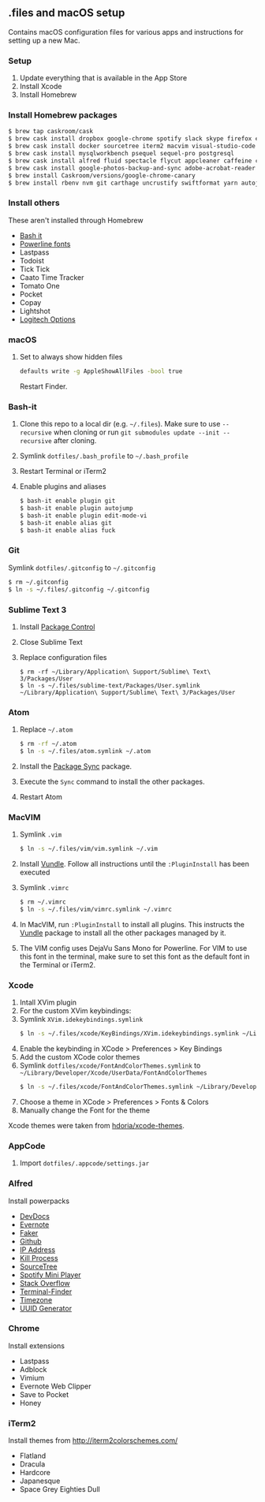 ## .files and macOS setup

Contains macOS configuration files for various apps and instructions for setting up a new Mac.

### Setup

1. Update everything that is available in the App Store
2. Install Xcode
3. Install Homebrew

### Install Homebrew packages

```bash
$ brew tap caskroom/cask
$ brew cask install dropbox google-chrome spotify slack skype firefox evernote
$ brew cask install docker sourcetree iterm2 macvim visual-studio-code sublime-text postman cyberduck 
$ brew cask install mysqlworkbench psequel sequel-pro postgresql
$ brew cask install alfred fluid spectacle flycut appcleaner caffeine commander-one flux keepassxc skitch
$ brew cask install google-photos-backup-and-sync adobe-acrobat-reader handbrake vlc
$ brew install Caskroom/versions/google-chrome-canary
$ brew install rbenv nvm git carthage uncrustify swiftformat yarn autojump thefuck lnav watchman
```

### Install others

These aren't installed through Homebrew

* [Bash it](https://github.com/Bash-it/bash-it)
* [Powerline fonts](https://github.com/powerline/fonts)
* Lastpass
* Todoist
* Tick Tick
* Caato Time Tracker
* Tomato One
* Pocket
* Copay
* Lightshot
* [Logitech Options](http://support.logitech.com/en_us/software/options)

### macOS

1. Set to always show hidden files

   ```bash
   defaults write -g AppleShowAllFiles -bool true
   ```
   
   Restart Finder.

### Bash-it

1. Clone this repo to a local dir (e.g. `~/.files`). Make sure to use `--recursive` when cloning or run `git submodules update --init --recursive` after cloning.
2. Symlink `dotfiles/.bash_profile` to `~/.bash_profile`
3. Restart Terminal or iTerm2
4. Enable plugins and aliases

   ```bash
   $ bash-it enable plugin git
   $ bash-it enable plugin autojump
   $ bash-it enable plugin edit-mode-vi
   $ bash-it enable alias git
   $ bash-it enable alias fuck
   ```

### Git

Symlink `dotfiles/.gitconfig` to `~/.gitconfig`

```bash
$ rm ~/.gitconfig
$ ln -s ~/.files/.gitconfig ~/.gitconfig
```

### Sublime Text 3

1. Install [Package Control](https://packagecontrol.io/installation)
2. Close Sublime Text
3. Replace configuration files

   ```
   $ rm -rf ~/Library/Application\ Support/Sublime\ Text\ 3/Packages/User
   $ ln -s ~/.files/sublime-text/Packages/User.symlink ~/Library/Application\ Support/Sublime\ Text\ 3/Packages/User
   ```

### Atom

1. Replace `~/.atom`

   ```bash
   $ rm -rf ~/.atom
   $ ln -s ~/.files/atom.symlink ~/.atom
   ```
2. Install the [Package Sync](https://atom.io/packages/package-sync) package.
3. Execute the `Sync` command to install the other packages.
4. Restart Atom

### MacVIM

1. Symlink `.vim` 

   ```bash
   $ ln -s ~/.files/vim/vim.symlink ~/.vim
   ```
2. Install [Vundle](https://github.com/VundleVim/Vundle.vim). Follow all instructions until the `:PluginInstall` has been executed
3. Symlink `.vimrc`
   ```bash
   $ rm ~/.vimrc
   $ ln -s ~/.files/vim/vimrc.symlink ~/.vimrc
   ```
4. In MacVIM, run `:PluginInstall` to install all plugins. This instructs the [Vundle](https://github.com/VundleVim/Vundle.vim) package to install all the other packages managed by it.
5. The VIM config uses DejaVu Sans Mono for Powerline. For VIM to use this font in the terminal, make sure to set this font as the default font in the Terminal or iTerm2.

### Xcode

1. Intall XVim plugin
2. For the custom XVim keybindings:
  1. Symlink `XVim.idekeybindings.symlink`
     ```bash
     $ ln -s ~/.files/xcode/KeyBindings/XVim.idekeybindings.symlink ~/Library/Developer/Xcode/UserData/KeyBindings/XVim.idekeybindings
     ```
  2. Enable the keybinding in XCode > Preferences > Key Bindings
4. Add the custom XCode color themes
  1. Symlink `dotfiles/xcode/FontAndColorThemes.symlink` to `~/Library/Developer/Xcode/UserData/FontAndColorThemes`
     ```bash
     $ ln -s ~/.files/xcode/FontAndColorThemes.symlink ~/Library/Developer/Xcode/UserData/FontAndColorThemes
     ```
  2. Choose a theme in XCode > Preferences > Fonts & Colors
  3. Manually change the Font for the theme

Xcode themes were taken from [hdoria/xcode-themes](https://github.com/hdoria/xcode-themes).

### AppCode

1. Import `dotfiles/.appcode/settings.jar`

### Alfred

Install powerpacks

* [DevDocs](https://github.com/yannickglt/alfred-devdocs)
* [Evernote](https://www.alfredforum.com/topic/840-evernote-9-beta-2-for-alfred-3-search-create-append-set-reminders-all-within-alfred/)
* [Faker](https://github.com/zenorocha/alfred-workflows)
* [Github](https://github.com/gharlan/alfred-github-workflow)
* [IP Address](https://github.com/zenorocha/alfred-workflows)
* [Kill Process](https://github.com/zenorocha/alfred-workflows)
* [SourceTree](https://github.com/zenorocha/alfred-workflows)
* [Spotify Mini Player](http://alfred-spotify-mini-player.com/)
* [Stack Overflow](https://github.com/zenorocha/alfred-workflows)
* [Terminal-Finder](https://github.com/LeEnno/alfred-terminalfinder)
* [Timezone](https://github.com/zenorocha/alfred-workflows)
* [UUID Generator](http://www.packal.org/workflow/uuid-generator-0)

### Chrome

Install extensions

* Lastpass
* Adblock
* Vimium
* Evernote Web Clipper
* Save to Pocket
* Honey

### iTerm2

Install themes from http://iterm2colorschemes.com/

* Flatland
* Dracula
* Hardcore
* Japanesque
* Space Grey Eighties Dull
